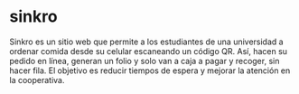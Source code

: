 # sinkro
Sinkro es un sitio web que permite a los estudiantes de una universidad a ordenar comida desde su celular escaneando un código QR. Así, hacen su pedido en línea, generan un folio y solo van a caja a pagar y recoger, sin hacer fila. El objetivo es reducir tiempos de espera y mejorar la atención en la cooperativa. 

